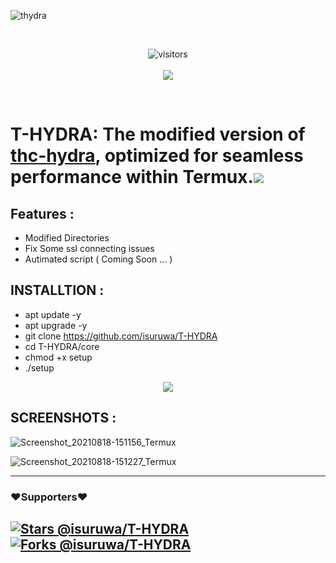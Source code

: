 ![thydra](https://github.com/isuruwa/T-HYDRA/assets/72663288/50e65b2a-b708-41fd-b58f-8460565f99bf)


<br>
<p align="center">
<img align="center" alt="visitors" src="https://visitor-badge.glitch.me/badge?page_id=THYDRA" />
  <br>
  <br>
<a href="https://hits.seeyoufarm.com"><img src="https://hits.seeyoufarm.com/api/count/incr/badge.svg?url=https%3A%2F%2Fgithub.com%2Fisuruwa&count_bg=%2379C83D&title_bg=%23555555&icon=&icon_color=%23E7E7E7&title=hits&edge_flat=false"/></a>
</p>
<br>

# T-HYDRA: The modified version of <a href="https://github.com/vanhauser-thc/thc-hydra">thc-hydra</a>, optimized for seamless performance within Termux.<img src="https://img.icons8.com/nolan/50/the-dragon-team.png"/>

## Features :
* Modified Directories 
* Fix Some ssl connecting issues 
* Autimated script ( Coming Soon ... )

## INSTALLTION :
* apt update -y
* apt upgrade -y
* git clone https://github.com/isuruwa/T-HYDRA
* cd T-HYDRA/core
* chmod +x setup
* ./setup

<p align="center">
  
<img src="https://img.icons8.com/emoji/200/000000/dragon-face.png"/>
  
  
 ## SCREENSHOTS : 
  
![Screenshot_20210818-151156_Termux](https://user-images.githubusercontent.com/72663288/129876590-312ca38a-2861-484a-89aa-6f4311fab1cf.jpg)

![Screenshot_20210818-151227_Termux](https://user-images.githubusercontent.com/72663288/129876615-e4503f72-c385-44a4-8a16-6ddcba3b22e8.jpg)

  
---
### ❤️Supporters❤️ 
[![Stars @isuruwa/T-HYDRA](https://reporoster.com/stars/dark/isuruwa/T-HYDRA)](https://github.com/isuruwa/T-HYDRA/stargazers)
[![Forks @isuruwa/T-HYDRA](https://reporoster.com/forks/dark/isuruwa/T-HYDRA)](https://github.com/isuruwa/T-HYDRA/network/members)
---
